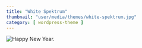 ```yaml
---
title: "White Spektrum"
thumbnail: "user/media/themes/white-spektrum.jpg"
category: [ wordpress-theme ]
---
```

![Happy New Year.](http://getbenonit.test/user/media/themes/white-spektrum.jpg)